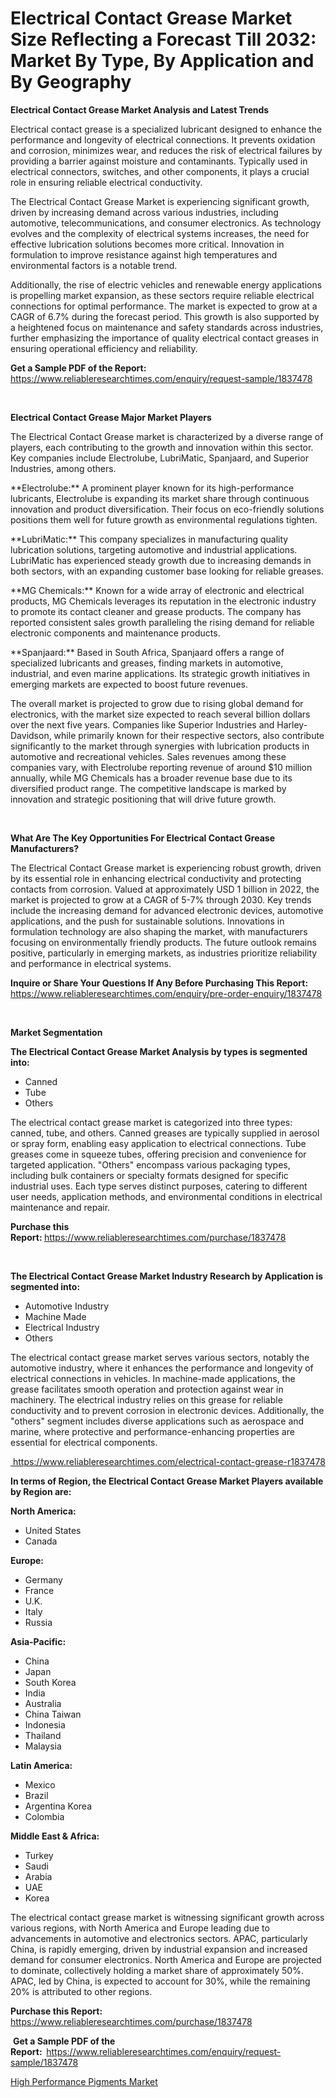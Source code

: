 <p><h1>Electrical Contact Grease Market Size Reflecting a Forecast Till 2032: Market By Type, By Application and By Geography</h1></p><p><strong>Electrical Contact Grease Market Analysis and Latest Trends</strong></p>
<p><p>Electrical contact grease is a specialized lubricant designed to enhance the performance and longevity of electrical connections. It prevents oxidation and corrosion, minimizes wear, and reduces the risk of electrical failures by providing a barrier against moisture and contaminants. Typically used in electrical connectors, switches, and other components, it plays a crucial role in ensuring reliable electrical conductivity.</p><p>The Electrical Contact Grease Market is experiencing significant growth, driven by increasing demand across various industries, including automotive, telecommunications, and consumer electronics. As technology evolves and the complexity of electrical systems increases, the need for effective lubrication solutions becomes more critical. Innovation in formulation to improve resistance against high temperatures and environmental factors is a notable trend.</p><p>Additionally, the rise of electric vehicles and renewable energy applications is propelling market expansion, as these sectors require reliable electrical connections for optimal performance. The market is expected to grow at a CAGR of 6.7% during the forecast period. This growth is also supported by a heightened focus on maintenance and safety standards across industries, further emphasizing the importance of quality electrical contact greases in ensuring operational efficiency and reliability.</p></p>
<p><strong>Get a Sample PDF of the Report:&nbsp;</strong> <a href="https://www.reliableresearchtimes.com/enquiry/request-sample/1837478?utm_campaign=3227&utm_medium=2&utm_source=Github&utm_content=ia&utm_term=02042025&utm_id=electrical-contact-grease">https://www.reliableresearchtimes.com/enquiry/request-sample/1837478</a></p>
<p>&nbsp;</p>
<p><strong>Electrical Contact Grease Major Market Players</strong></p>
<p><p>The Electrical Contact Grease market is characterized by a diverse range of players, each contributing to the growth and innovation within this sector. Key companies include Electrolube, LubriMatic, Spanjaard, and Superior Industries, among others. </p><p>**Electrolube:** A prominent player known for its high-performance lubricants, Electrolube is expanding its market share through continuous innovation and product diversification. Their focus on eco-friendly solutions positions them well for future growth as environmental regulations tighten.</p><p>**LubriMatic:** This company specializes in manufacturing quality lubrication solutions, targeting automotive and industrial applications. LubriMatic has experienced steady growth due to increasing demands in both sectors, with an expanding customer base looking for reliable greases.</p><p>**MG Chemicals:** Known for a wide array of electronic and electrical products, MG Chemicals leverages its reputation in the electronic industry to promote its contact cleaner and grease products. The company has reported consistent sales growth paralleling the rising demand for reliable electronic components and maintenance products.</p><p>**Spanjaard:** Based in South Africa, Spanjaard offers a range of specialized lubricants and greases, finding markets in automotive, industrial, and even marine applications. Its strategic growth initiatives in emerging markets are expected to boost future revenues.</p><p>The overall market is projected to grow due to rising global demand for electronics, with the market size expected to reach several billion dollars over the next five years. Companies like Superior Industries and Harley-Davidson, while primarily known for their respective sectors, also contribute significantly to the market through synergies with lubrication products in automotive and recreational vehicles. Sales revenues among these companies vary, with Electrolube reporting revenue of around $10 million annually, while MG Chemicals has a broader revenue base due to its diversified product range. The competitive landscape is marked by innovation and strategic positioning that will drive future growth.</p></p>
<p>&nbsp;</p>
<p><strong>What Are The Key Opportunities For Electrical Contact Grease Manufacturers?</strong></p>
<p><p>The Electrical Contact Grease market is experiencing robust growth, driven by its essential role in enhancing electrical conductivity and protecting contacts from corrosion. Valued at approximately USD 1 billion in 2022, the market is projected to grow at a CAGR of 5-7% through 2030. Key trends include the increasing demand for advanced electronic devices, automotive applications, and the push for sustainable solutions. Innovations in formulation technology are also shaping the market, with manufacturers focusing on environmentally friendly products. The future outlook remains positive, particularly in emerging markets, as industries prioritize reliability and performance in electrical systems.</p></p>
<p><strong>Inquire or Share Your Questions If Any Before Purchasing This Report:</strong> <a href="https://www.reliableresearchtimes.com/enquiry/pre-order-enquiry/1837478?utm_campaign=3227&utm_medium=2&utm_source=Github&utm_content=ia&utm_term=02042025&utm_id=electrical-contact-grease">https://www.reliableresearchtimes.com/enquiry/pre-order-enquiry/1837478</a></p>
<p>&nbsp;</p>
<p><strong>Market Segmentation</strong></p>
<p><strong>The Electrical Contact Grease Market Analysis by types is segmented into:</strong></p>
<p><ul><li>Canned</li><li>Tube</li><li>Others</li></ul></p>
<p><p>The electrical contact grease market is categorized into three types: canned, tube, and others. Canned greases are typically supplied in aerosol or spray form, enabling easy application to electrical connections. Tube greases come in squeeze tubes, offering precision and convenience for targeted application. "Others" encompass various packaging types, including bulk containers or specialty formats designed for specific industrial uses. Each type serves distinct purposes, catering to different user needs, application methods, and environmental conditions in electrical maintenance and repair.</p></p>
<p><strong>Purchase this Report:&nbsp;</strong><a href="https://www.reliableresearchtimes.com/purchase/1837478?utm_campaign=3227&utm_medium=2&utm_source=Github&utm_content=ia&utm_term=02042025&utm_id=electrical-contact-grease">https://www.reliableresearchtimes.com/purchase/1837478</a></p>
<p>&nbsp;</p>
<p><strong>The Electrical Contact Grease Market Industry Research by Application is segmented into:</strong></p>
<p><ul><li>Automotive Industry</li><li>Machine Made</li><li>Electrical Industry</li><li>Others</li></ul></p>
<p><p>The electrical contact grease market serves various sectors, notably the automotive industry, where it enhances the performance and longevity of electrical connections in vehicles. In machine-made applications, the grease facilitates smooth operation and protection against wear in machinery. The electrical industry relies on this grease for reliable conductivity and to prevent corrosion in electronic devices. Additionally, the "others" segment includes diverse applications such as aerospace and marine, where protective and performance-enhancing properties are essential for electrical components.</p></p>
<p><a href="https://www.reliableresearchtimes.com/electrical-contact-grease-r1837478?utm_campaign=3227&utm_medium=2&utm_source=Github&utm_content=ia&utm_term=02042025&utm_id=electrical-contact-grease">&nbsp;https://www.reliableresearchtimes.com/electrical-contact-grease-r1837478</a></p>
<p><strong>In terms of Region, the Electrical Contact Grease Market Players available by Region are:</strong></p>
<p>
    <p> <strong> North America: </strong>
        <ul>
            <li>United States</li>
            <li>Canada</li>
        </ul>
        </p> 
    <p> <strong> Europe: </strong>
        <ul>
            <li>Germany</li>
            <li>France</li>
            <li>U.K.</li>
            <li>Italy</li>
            <li>Russia</li>
        </ul>
        </p> 
    <p> <strong> Asia-Pacific: </strong>
        <ul>
            <li>China</li>
            <li>Japan</li>
            <li>South Korea</li>
            <li>India</li>
            <li>Australia</li>
            <li>China Taiwan</li>
            <li>Indonesia</li>
            <li>Thailand</li>
            <li>Malaysia</li>
        </ul>
        </p> 
    <p> <strong> Latin America: </strong>
        <ul>
            <li>Mexico</li>
            <li>Brazil</li>
            <li>Argentina Korea</li>
            <li>Colombia</li>
        </ul>
        </p> 
    <p> <strong> Middle East & Africa: </strong>
        <ul>
            <li>Turkey</li>
            <li>Saudi</li>
            <li>Arabia</li>
            <li>UAE</li>
            <li>Korea</li>
        </ul>
    </p>
    </p>
<p><p>The electrical contact grease market is witnessing significant growth across various regions, with North America and Europe leading due to advancements in automotive and electronics sectors. APAC, particularly China, is rapidly emerging, driven by industrial expansion and increased demand for consumer electronics. North America and Europe are projected to dominate, collectively holding a market share of approximately 50%. APAC, led by China, is expected to account for 30%, while the remaining 20% is attributed to other regions.</p></p>
<p><strong>Purchase this Report: </strong><a href="https://www.reliableresearchtimes.com/purchase/1837478?utm_campaign=3227&utm_medium=2&utm_source=Github&utm_content=ia&utm_term=02042025&utm_id=electrical-contact-grease">https://www.reliableresearchtimes.com/purchase/1837478</a></p>
<p>&nbsp;<strong>Get a Sample PDF of the Report:&nbsp;&nbsp;</strong><a href="https://www.reliableresearchtimes.com/enquiry/request-sample/1837478?utm_campaign=3227&utm_medium=2&utm_source=Github&utm_content=ia&utm_term=02042025&utm_id=electrical-contact-grease">https://www.reliableresearchtimes.com/enquiry/request-sample/1837478</a></p>
<p><strong></strong></p>
<p><p><a href="https://github.com/awalinfucci/Market-Research-Report-List-1/blob/main/high-performance-pigments-market.md?utm_campaign=3227&utm_medium=2&utm_source=Github&utm_content=ia&utm_term=02042025&utm_id=electrical-contact-grease">High Performance Pigments Market</a></p></p>